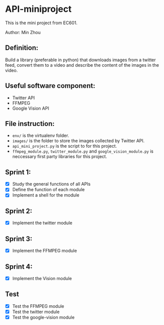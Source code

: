 # API-miniproject
This is the mini project from EC601.

Author: Min Zhou

## Definition:
Build a library (preferable in python) that downloads images from a twitter feed, convert them to a video and describe the content of the images in the video.

## Useful software component:
- Twitter API
- FFMPEG
- Google Vision API

## File instruction:
- ``` env/ ``` is the virtualenv folder.
- ``` images/ ``` is the folder to store the images collected by Twitter API.
- ```api_mini_project.py``` is the script to for this project.
- ```ffmpeg_module.py```, ```twitter_module.py``` and ```google_vision_module.py``` is neccessary first party libraries for this project.


## Sprint 1:
- [x] Study the general functions of all APIs
- [x] Define the function of each module
- [x] Implement a shell for the module

## Sprint 2:
- [x] Implement the twitter module

## Sprint 3:
- [x] Implement the FFMPEG module

## Sprint 4:
- [x] Implement the Vision module

## Test
- [x] Test the FFMPEG module
- [x] Test the twitter module
- [x] Test the google-vision module